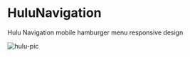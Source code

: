 # HuluNavigation
Hulu Navigation mobile hamburger menu responsive design



![hulu-pic](https://user-images.githubusercontent.com/58197108/115976397-9b6cc500-a522-11eb-9bff-89b9f5ee05b8.png)
